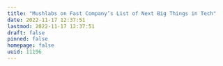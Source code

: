 ```yaml
---
title: "Mushlabs on Fast Company’s List of Next Big Things in Tech"
date: 2022-11-17 12:37:51
lastmod: 2022-11-17 12:37:51
draft: false
pinned: false
homepage: false
uuid: 11196
---
```

